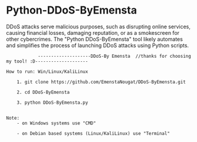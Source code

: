 # Python-DDoS-ByEmensta
DDoS attacks serve malicious purposes, such as disrupting online services, causing financial losses, damaging reputation, or as a smokescreen for other cybercrimes. The "Python DDoS-ByEmensta" tool likely automates and simplifies the process of launching DDoS attacks using Python scripts.


				--------------------DDoS-By Emensta  //thanks for choosing my tool! :D--------------------

	How to run: Win/Linux/KaliLinux

		1. git clone https://github.com/EmenstaNougat/DDoS-ByEmensta.git

		2. cd DDoS-ByEmensta

		3. python DDoS-ByEmensta.py


	Note:
		- on Windows systems use "CMD"

		- on Debian based systems (Linux/KaliLinux) use "Terminal"
